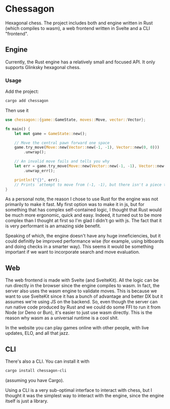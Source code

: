 # Chessagon

Hexagonal chess. The project includes both and engine written in Rust (which compiles to wasm), a web frontend written in Svelte and a CLI "frontend".

## Engine

Currently, the Rust engine has a relatively small and focused API. It only supports Glinksky hexagonal chess.

### Usage

Add the project:

```bash
cargo add chessagon
```

Then use it

```rust
use chessagon::{game::GameState, moves::Move, vector::Vector};

fn main() {
    let mut game = GameState::new();

	// Move the central pawn forward one space
    game.try_move(Move::new(Vector::new(-1, -1), Vector::new(0, 0)))
        .unwrap();

	// An invalid move fails and tells you why
	let err = game.try_move(Move::new(Vector::new(-1, -1), Vector::new(0, 0)))
        .unwrap_err();

	println!("{}", err);
	// Prints `attempt to move from (-1, -1), but there isn't a piece there``
}
```

As a personal note, the reason I chose to use Rust for the engine was not primarily to make it fast. My first option was to make it in js, but for something that has complex self-contained logic, I thought that Rust would be much more ergonomic, quick and easy. Indeed, it turned out to be more complex than I thought at first so I'm glad I didn't go with js. The fact that it is very performant is an amazing side benefit.

Speaking of which, the engine doesn't have any huge inneficiencies, but it could definitly be improved performance wise (for example, using bitboards and doing checks in a smarter way). This seems it would be something important if we want to incorporate search and move evaluation. 

## Web

The web frontend is made with Svelte (and SvelteKit). All the logic can be run directly in the browser since the engine compiles to wasm. In fact, the server also uses the wasm engine to validate moves. This is because we want to use SvelteKit since it has a bunch of advantage and better DX but it assumes we're using JS on the backend. So, even though the server can run native code produced by Rust and we could do some FFI to run it from Node (or Deno or Bun), it's easier to just use wasm directly. This is the reason why wasm as a universal runtime is a cool shit.

In the website you can play games online with other people, with live updates, ELO, and all that jazz. 

## CLI

There's also a CLI. You can install it with

```bash
cargo install chessagon-cli
```

(assuming you have Cargo).

Using a CLI is a very sub-optimal interface to interact with chess, but I thought it was the simplest way to interact with the engine, since the engine itself is just a library. 

